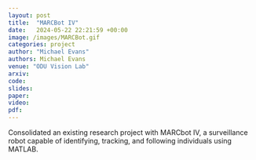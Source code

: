 ```yaml
---
layout: post
title:  "MARCBot IV"
date:   2024-05-22 22:21:59 +00:00
image: /images/MARCBot.gif
categories: project
author: "Michael Evans"
authors: Michael Evans
venue: "ODU Vision Lab"
arxiv:
code:
slides:
paper:
video:
pdf:
---
```

Consolidated an existing research project with MARCbot IV, a surveillance robot capable of identifying, tracking, and following individuals using MATLAB.
